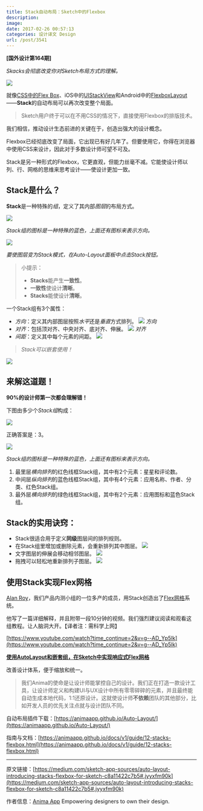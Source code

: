 ```yaml
---
title: Stack自动布局：Sketch中的Flexbox
description: 
image: 
date: 2017-02-26 00:57:13
categories: 设计译文 Design
url: /post/3541
---
```


**[国外设计第164期]**

*Skacks会彻底改变你对Sketch布局方式的理解。*

![](https://cdn.victor42.work/posts/2017-02/02-24/1-IjqstHVq3OGLQtqYACVgNA.gif)

就像[CSS中的Flex Box](https://css-tricks.com/snippets/css/a-guide-to-flexbox/)、iOS中的[UIStackView](https://www.raywenderlich.com/114552/uistackview-tutorial-introducing-stack-views)和Android中的[FlexboxLayout](https://github.com/google/flexbox-layout)——**Stack**的自动布局可以再次改变整个局面。

> Sketch用户终于可以在不用CSS的情况下，直接使用Flexbox的排版技术。

我们相信，推动设计生态前进的关键在于，创造出强大的设计概念。

Flexbox已经彻底改变了局面，它出现已有好几年了。但要使用它，你得在浏览器中使用CSS来设计，因此对于多数设计师可望不可及。

Stack是另一种形式的Flexbox，它更直观，但能力丝毫不减。它能使设计师以列、行、网格的思维来思考设计——使设计更加一致。

## **Stack**是什么？

**Stack**是一种特殊的*组*，定义了其内部*图层*的布局方式。

![](https://cdn.victor42.work/posts/2017-02/02-24/1-uHeThlg0lB65kTcUkrSJQg.png)

*Stack组的图标是一种特殊的蓝色，上面还有图标来表示方向。*

![](https://cdn.victor42.work/posts/2017-02/02-24/1-7NbmCjfNNEwSnh0gTD7vnQ.png)

*要使图层变为Stack模式，在Auto-Layout面板中点击Stack按钮。*

> 小提示：
> - **Stacks**能产生**一致性**。
> - **一致性**使设计**清晰**。
> - **Stacks**能使设计**清晰**。

一个Stack组有3个属性：

- *方向*：定义其内部图层按照*水平*还是*垂直*方式排列。
    ![](https://cdn.victor42.work/posts/2017-02/02-24/1-sAimwEhMxx2WwM1Ah76-AA.gif)
    *方向*
- *对齐*：包括顶对齐、中央对齐、底对齐、伸展。
    ![](https://cdn.victor42.work/posts/2017-02/02-24/1-rzprFGD1zbB2PpCwJnQ-vg.gif)
    *对齐*
- *间距*：定义其中每个元素的间距。
    ![](https://cdn.victor42.work/posts/2017-02/02-24/1-gEkN2HgGCHq8fCXfCFbJ6Q.gif)

> *Stack可以嵌套使用！*

![](https://cdn.victor42.work/posts/2017-02/02-24/1-bkdGZNtR8MeedhcouuLHSw.gif)

## 来解这道题！

**90%的设计师第一次都会理解错！**

下图由多少个*Stack组*构成：

![](https://cdn.victor42.work/posts/2017-02/02-24/1-uQTR5Fw0VMrmVrF9EeHL9w.png)

正确答案是：3。

![](https://cdn.victor42.work/posts/2017-02/02-24/1-1zBHWsMzI011GOTQSk8SxA.png)

*Stack组的图标是一种特殊的蓝色，上面还有图标来表示方向。*

1. 最里层*横向排列*的红色线框Stack组，其中有2个元素：星星和评论数。
2. 中间层*纵向排列*的蓝色线框Stack组，其中有4个元素：应用名称、作者、分类、红色Stack组。
3. 最外层*横向排列*的绿色线框Stack组，其中有2个元素：应用图标和蓝色Stack组。

## Stack的实用诀窍：

- Stack很适合用于定义**同级**图层间的排列规则。
- 在Stack组里增加或删除元素，会重新排列其中图层。
    ![](https://cdn.victor42.work/posts/2017-02/02-24/1-Wl2bIzICvEbiNIm_WTDPtg.gif)
- 文字图层的伸展会移动相邻图层。
    ![](https://cdn.victor42.work/posts/2017-02/02-24/1-3KNYU1p478jpCVlz-6joTA.gif)
- 拖拽可以轻松地重新排列子图层。
    ![](https://cdn.victor42.work/posts/2017-02/02-24/1-V4_Axkl8r8JXcpuhBn6obw.gif)

## 使用Stack实现Flex网格

[Alan Roy](https://medium.com/@alanontheweb)，我们产品内测小组的一位多产的成员，用Stack创造出了[Flex网格](https://medium.com/@alanontheweb/responsive-flex-grid-in-sketch-using-autolayout-and-stacked-groups-ec8cfdf5df3f#.i40fnkdo8)系统。

他写了一篇详细解释，并且附带一段10分钟的视频。我们强烈建议阅读和观看这组教程。让人脑洞大开。【译者注：需科学上网】

[https://www.youtube.com/watch?time_continue=2&v=g--AD_Yp5lk](https://www.youtube.com/watch?time_continue=2&v=g--AD_Yp5lk)

[**使用AutoLayout和嵌套组，在Sketch中实现响应式Flex网格**](https://medium.com/@alanontheweb/responsive-flex-grid-in-sketch-using-autolayout-and-stacked-groups-ec8cfdf5df3f)

改善设计体系，便于缩放和统一。

> 我们Anima的使命是让设计师能掌控自己的设计。我们正在打造一款设计工具，让设计师定义和构建UI与UX设计中所有零零碎碎的元素，并且最终能自动生成本地代码，1:1还原设计。这就使设计师**不依赖**团队的其他部分，比如开发人员的优先关注点就与设计团队不同。

自动布局插件下载：[https://animaapp.github.io/Auto-Layout/](https://animaapp.github.io/Auto-Layout/)

指南与文档：[https://animaapp.github.io/docs/v1/guide/12-stacks-flexbox.html](https://animaapp.github.io/docs/v1/guide/12-stacks-flexbox.html)

---

原文链接：[https://medium.com/sketch-app-sources/auto-layout-introducing-stacks-flexbox-for-sketch-c8a11422c7b5#.jyyxfm90k](https://medium.com/sketch-app-sources/auto-layout-introducing-stacks-flexbox-for-sketch-c8a11422c7b5#.jyyxfm90k)

作者信息：[Anima App](https://medium.com/@AnimaApp)
Empowering designers to own their design.